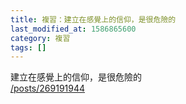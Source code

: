 ```yaml
---
title: 複習：建立在感覺上的信仰，是很危險的
last_modified_at: 1586865600
category: 複習
tags: []
---
```


<p>建立在感覺上的信仰，是很危險的<br>
<a href="/posts/269191944" target="_blank">/posts/269191944</a></p>

<p>&nbsp;</p>

